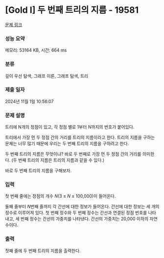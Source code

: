 # [Gold I] 두 번째 트리의 지름 - 19581 

[문제 링크](https://www.acmicpc.net/problem/19581) 

### 성능 요약

메모리: 53164 KB, 시간: 664 ms

### 분류

깊이 우선 탐색, 그래프 이론, 그래프 탐색, 트리

### 제출 일자

2024년 11월 1일 10:56:07

### 문제 설명

<p>트리에 N개의 정점이 있고, 각 정점 별로 1부터 <em>N</em>까지의 번호가 붙어있다.</p>

<p>트리에서 가장 먼 두 정점 간의 거리를 트리의 지름이라고 한다. 트리의 지름을 구하는 문제는 너무 많기 때문에 우리는 두 번째 트리의 지름을 구하려고 한다.</p>

<p>두 번째 트리의 지름은 무엇이냐? 바로 두 번째로 가장 먼 두 정점 간의 거리를 의미한다. (두 번째 트리의 지름은 트리의 지름과 같을 수 있다.)</p>

<p>바로 두 번째 트리의 지름을 구해보자.</p>

### 입력 

 <p>첫 번째 줄에는 정점의 개수 <em>N</em>(3 ≤ <em>N</em> ≤ 100,000)이 들어온다.</p>

<p>둘째 줄부터 <em>N</em>번째 줄까지 각 간선에 대한 정보가 들어온다. 간선에 대한 정보는 세 개의 정수로 이루어져 있다. 첫 번째 정수와 두 번째 정수는 간선과 연결된 정점 번호를 나타내고, 세 번째 정수는 간선의 가중치를 나타낸다. 간선의 가중치는 20,000 이하의 자연수이다.</p>

### 출력 

 <p>첫째 줄에 두 번째 트리의 지름을 출력한다.</p>

